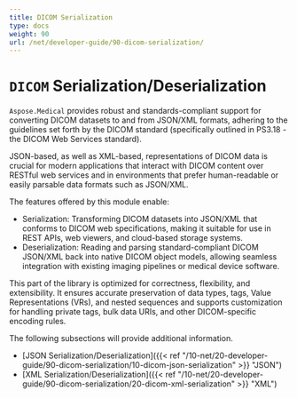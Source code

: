 ```yaml
---
title: DICOM Serialization
type: docs
weight: 90
url: /net/developer-guide/90-dicom-serialization/
---
```



# `DICOM` Serialization/Deserialization

`Aspose.Medical` provides robust and standards-compliant support for converting DICOM datasets to and from JSON/XML formats, adhering to the guidelines set forth by the DICOM standard (specifically outlined in PS3.18 - the DICOM Web Services standard).

JSON-based, as well as XML-based, representations of DICOM data is crucial for modern applications that interact with DICOM content over RESTful web services and in environments that prefer human-readable or easily parsable data formats such as JSON/XML.

The features offered by this module enable:

- Serialization: Transforming DICOM datasets into JSON/XML that conforms to DICOM web specifications, making it suitable for use in REST APIs, web viewers, and cloud-based storage systems.
- Deserialization: Reading and parsing standard-compliant DICOM JSON/XML back into native DICOM object models, allowing seamless integration with existing imaging pipelines or medical device software.

This part of the library is optimized for correctness, flexibility, and extensibility. It ensures accurate preservation of data types, tags, Value Representations (VRs), and nested sequences and supports customization for handling private tags, bulk data URIs, and other DICOM-specific encoding rules.

The following subsections will provide additional information.

- [JSON Serialization/Deserialization]({{< ref "/10-net/20-developer-guide/90-dicom-serialization/10-dicom-json-serialization" >}} "JSON")
- [XML Serialization/Deserialization]({{< ref "/10-net/20-developer-guide/90-dicom-serialization/20-dicom-xml-serialization" >}} "XML")